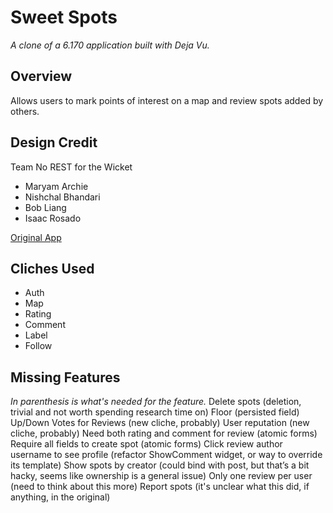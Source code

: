 # Sweet Spots

*A clone of a 6.170 application built with Deja Vu.*

## Overview
Allows users to mark points of interest on a map and review spots added by others.

## Design Credit
Team No REST for the Wicket
- Maryam Archie
- Nishchal Bhandari
- Bob Liang
- Isaac Rosado

[Original App](https://sweet-spots.herokuapp.com/)

## Cliches Used
- Auth
- Map
- Rating
- Comment
- Label
- Follow

## Missing Features
*In parenthesis is what's needed for the feature.*
Delete spots (deletion, trivial and not worth spending research time on)
Floor (persisted field)
Up/Down Votes for Reviews (new cliche, probably)
User reputation (new cliche, probably)
Need both rating and comment for review (atomic forms)
Require all fields to create spot (atomic forms)
Click review author username to see profile (refactor ShowComment widget, or way to override its template)
Show spots by creator (could bind with post, but that’s a bit hacky, seems like ownership is a general issue)
Only one review per user (need to think about this more)
Report spots (it's unclear what this did, if anything, in the original)
